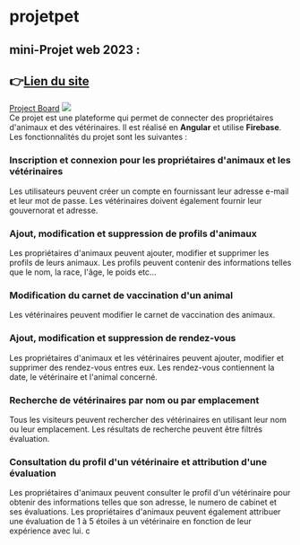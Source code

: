 # projetpet
## mini-Projet web 2023 :
## 👉[Lien du site](https://projet-pet.web.app/)
[Project Board](https://trello.com/b/r48GMpJm/projet-veto)
![](https://i.imgur.com/MP0dCIF.png)
<br>
Ce projet est une plateforme qui permet de connecter des propriétaires d'animaux et des vétérinaires. Il est réalisé en **Angular** et utilise **Firebase**. Les fonctionnalités du projet sont les suivantes :
<br>
### Inscription et connexion pour les propriétaires d'animaux et les vétérinaires

Les utilisateurs peuvent créer un compte en fournissant leur adresse e-mail et leur mot de passe. Les vétérinaires doivent également fournir leur gouvernorat et adresse.

### Ajout, modification et suppression de profils d'animaux

Les propriétaires d'animaux peuvent ajouter, modifier et supprimer les profils de leurs animaux. Les profils peuvent contenir des informations telles que le nom, la race, l'âge, le poids etc...

### Modification du carnet de vaccination d'un animal

Les vétérinaires peuvent modifier le carnet de vaccination des animaux.

### Ajout, modification et suppression de rendez-vous

Les propriétaires d'animaux et les vétérinaires peuvent ajouter, modifier et supprimer des rendez-vous entres eux. Les rendez-vous contiennent la date, le vétérinaire et l'animal concerné.

### Recherche de vétérinaires par nom ou par emplacement

Tous les visiteurs peuvent rechercher des vétérinaires en utilisant leur nom ou leur emplacement. Les résultats de recherche peuvent être filtrés évaluation.
### Consultation du profil d'un vétérinaire et attribution d'une évaluation

Les propriétaires d'animaux peuvent consulter le profil d'un vétérinaire pour obtenir des informations telles que son adresse, le numero de cabinet et ses évaluations. Les propriétaires d'animaux peuvent également attribuer une évaluation de 1 à 5 étoiles à un vétérinaire en fonction de leur expérience avec lui. c
